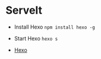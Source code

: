# ServeIt

* Install Hexo
```npm install hexo -g```

* Start Hexo
```hexo s```

* [Hexo](http://hexo.io/)